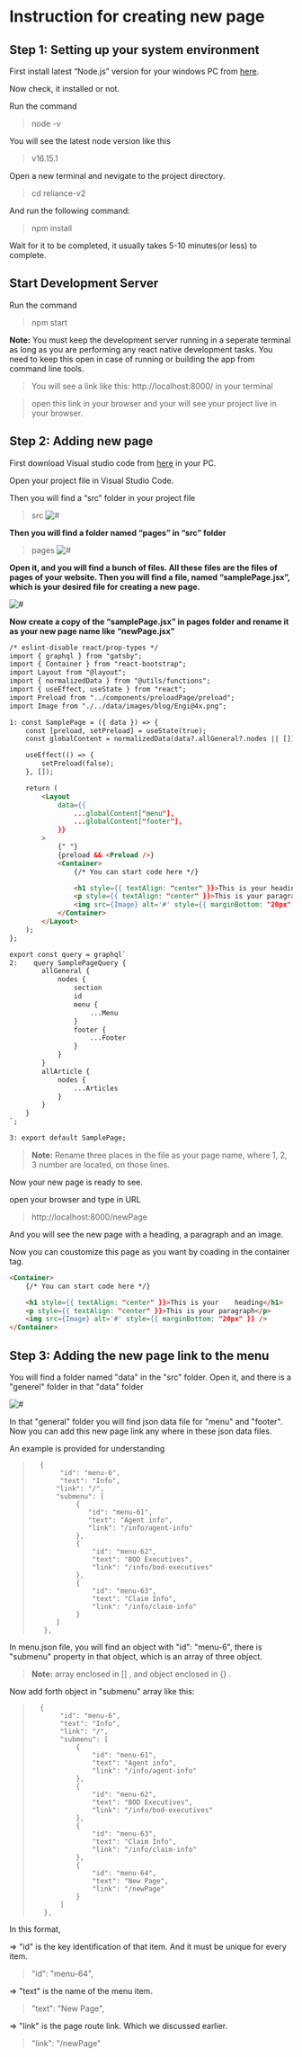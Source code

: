 # Instruction for creating new page

## **Step 1:** Setting up your system environment

First install latest “Node.js” version for your windows PC from [here](https://nodejs.org/en/download/).

Now check, it installed or not.

Run the command

> node -v

You will see the latest node version like this

> v16.15.1

Open a new terminal and nevigate to the project directory.

> cd reliance-v2

And run the following command:

> npm install

Wait for it to be completed, it usually takes 5-10 minutes(or less) to complete.

## Start Development Server

Run the command

> npm start

**Note:** You must keep the development server running in a seperate terminal as long as you are performing any react native development tasks.
You need to keep this open in case of running or building the app from command line tools.

> You will see a link like this: http://localhost:8000/ in your terminal

> open this link in your browser and your will see your project live in your browser.

## **Step 2:** Adding new page

First download Visual studio code from [here](https://code.visualstudio.com/download) in your PC.

Open your project file in Visual Studio Code.

Then you will find a “src” folder in your project file

> src
> <img src="./img/src.png" alt="#"/>

**Then you will find a folder named “pages” in “src” folder**

> pages
> <img src="./img/pages.png" alt="#"/>

**Open it, and you will find a bunch of files. All these files are the files of pages of your website. Then you will find a file, named “samplePage.jsx”, which is your desired file for creating a new page.**

<img src="./img/samplePage.png" alt="#"/>

**Now create a copy of the “samplePage.jsx” in pages folder and rename it as your new page name like “newPage.jsx”**

```html
/* eslint-disable react/prop-types */
import { graphql } from "gatsby";
import { Container } from "react-bootstrap";
import Layout from "@layout";
import { normalizedData } from "@utils/functions";
import { useEffect, useState } from "react";
import Preload from "../components/preloadPage/preload";
import Image from "./../data/images/blog/Engi@4x.png";

1: const SamplePage = ({ data }) => {
    const [preload, setPreload] = useState(true);
    const globalContent = normalizedData(data?.allGeneral?.nodes || []);

    useEffect(() => {
        setPreload(false);
    }, []);

    return (
        <Layout
            data={{
                ...globalContent["menu"],
                ...globalContent["footer"],
            }}
        >
            {" "}
            {preload && <Preload />}
            <Container>
                {/* You can start code here */}

                <h1 style={{ textAlign: "center" }}>This is your heading</h1>
                <p style={{ textAlign: "center" }}>This is your paragraph</p>
                <img src={Image} alt='#' style={{ marginBottom: "20px" }} />
            </Container>
        </Layout>
    );
};

export const query = graphql`
2:    query SamplePageQuery {
        allGeneral {
            nodes {
                section
                id
                menu {
                    ...Menu
                }
                footer {
                    ...Footer
                }
            }
        }
        allArticle {
            nodes {
                ...Articles
            }
        }
    }
`;

3: export default SamplePage;

```

> **Note:** Rename three places in the file as your page name, where 1, 2, 3 number are located, on those lines.

Now your new page is ready to see.

open your browser and type in URL

> http://localhost:8000/newPage

And you will see the new page with a heading, a paragraph and an image.

Now you can coustomize this page as you want by coading in the container tag.

```html
<Container>
    {/* You can start code here */}

    <h1 style={{ textAlign: "center" }}>This is your  	heading</h1>
    <p style={{ textAlign: "center" }}>This is your paragraph</p>
    <img src={Image} alt='#' style={{ marginBottom: "20px" }} />
</Container>
```

## **Step 3:** Adding the new page link to the menu

You will find a folder named "data" in the "src" folder. Open it, and there is a "generel" folder in that "data" folder

<img src="./img/menu.png" alt="#"/>

In that "general" folder you will find json data file for "menu" and "footer". Now you can add this new page link any where in these json data files.

An example is provided for understanding

>     	{
>            "id": "menu-6",
>            "text": "Info",
>           "link": "/",
>           "submenu": [
>                {
>                   "id": "menu-61",
>                   "text": "Agent info",
>                   "link": "/info/agent-info"
>                },
>                {
>                    "id": "menu-62",
>                    "text": "BOD Executives",
>                    "link": "/info/bod-executives"
>                },
>                {
>                    "id": "menu-63",
>                    "text": "Claim Info",
>                    "link": "/info/claim-info"
>                }
>           ]
>        },

In menu.json file, you will find an object with "id": "menu-6", there is "submenu" property in that object, which is an array of three object.

> **Note:** array enclosed in [] , and object enclosed in {} .

Now add forth object in "submenu" array like this:

>     	{
>            "id": "menu-6",
>            "text": "Info",
>            "link": "/",
>            "submenu": [
>                {
>                    "id": "menu-61",
>                    "text": "Agent info",
>                    "link": "/info/agent-info"
>                },
>                {
>                    "id": "menu-62",
>                    "text": "BOD Executives",
>                    "link": "/info/bod-executives"
>                },
>                {
>                    "id": "menu-63",
>                    "text": "Claim Info",
>                    "link": "/info/claim-info"
>                },
>                {
>                    "id": "menu-64",
>                    "text": "New Page",
>                    "link": "/newPage"
>                }
>            ]
>        },

In this format,

=> "id" is the key identification of that item. And it must be unique for every item.

> "id": "menu-64",

=> "text" is the name of the menu item.

> "text": "New Page",

=> "link" is the page route link. Which we discussed earlier.

> "link": "/newPage"
